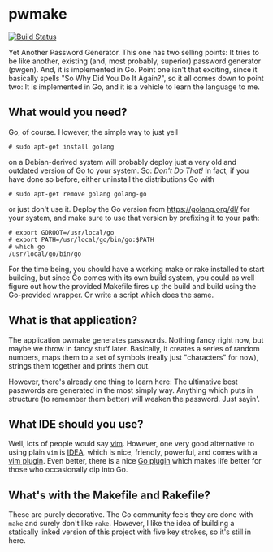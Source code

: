 # pwmake

[![Build Status](https://travis-ci.org/tsalzer/pwmake.svg)](https://travis-ci.org/tsalzer/pwmake)

Yet Another Password Generator. This one has two selling points:
It tries to be like another, existing (and, most probably, superior)
password generator (pwgen). And, it is implemented in Go. Point one
isn't that exciting, since it basically spells "So Why Did You Do
It Again?", so it all comes down to point two: It is implemented
in Go, and it is a vehicle to learn the language to me.


## What would you need?

Go, of course. However, the simple way to just yell

	# sudo apt-get install golang

on a Debian-derived system will probably deploy just a very old and
outdated version of Go to your system. So: *Don't Do That!* In fact,
if you have done so before, either uninstall the distributions Go with

    # sudo apt-get remove golang golang-go

or just don't use it. Deploy the Go version from https://golang.org/dl/
for your system, and make sure to use that version by prefixing it to
your path:

    # export GOROOT=/usr/local/go
    # export PATH=/usr/local/go/bin/go:$PATH
    # which go
    /usr/local/go/bin/go

For the time being, you should have a working make or rake installed
to start building, but since Go comes with its own build system, you
could as well figure out how the provided Makefile fires up the build
and build using the Go-provided wrapper. Or write a script which does
the same.


## What is that application?

The application pwmake generates passwords. Nothing fancy right now,
but maybe we throw in fancy stuff later. Basically, it creates a
series of random numbers, maps them to a set of symbols (really just
"characters" for now), strings them together and prints them out.

However, there's already one thing to learn here: The ultimative best
passwords are generated in the most simply way. Anything which puts
in structure (to remember them better) will weaken the password.
Just sayin'.


## What IDE should you use?

Well, lots of people would say [vim](http://vim.org). However, one
very good alternative to using plain `vim` is
[IDEA](https://www.jetbrains.com/idea/), which is nice, friendly,
powerful, and comes with a
[vim plugin](https://plugins.jetbrains.com/plugin/164). Even better,
there is a nice
[Go plugin](https://github.com/go-lang-plugin-org/go-lang-idea-plugin)
which makes life better for those who occasionally dip into Go.


## What's with the Makefile and Rakefile?

These are purely decorative. The Go community feels they are done with
`make` and surely don't like `rake`. However, I like the idea of
building a statically linked version of this project with five key
strokes, so it's still in here.
